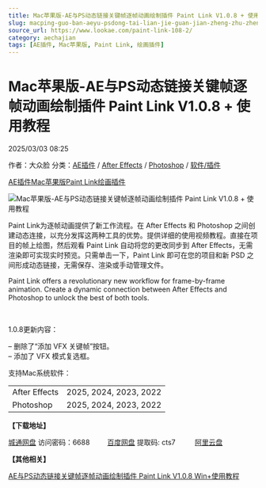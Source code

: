 ```yaml
---
title: Mac苹果版-AE与PS动态链接关键帧逐帧动画绘制插件 Paint Link V1.0.8 + 使用教程
slug: macping-guo-ban-aeyu-psdong-tai-lian-jie-guan-jian-zheng-zhu-zheng-dong-hua-hui-zhi-cha-jian-paint-link-v1-0-8-shi-yong-jiao-cheng
source_url: https://www.lookae.com/paint-link-108-2/
category: aechajian
tags: [AE插件, Mac苹果版, Paint Link, 绘画插件]
---
```

# Mac苹果版-AE与PS动态链接关键帧逐帧动画绘制插件 Paint Link V1.0.8 + 使用教程

2025/03/03 08:25

作者：大众脸
分类：[AE插件](https://www.lookae.com/after-effects/aechajian/) / [After Effects](https://www.lookae.com/after-effects/) / [Photoshop](https://www.lookae.com/qitarjcj/pszy/) / [软件/插件](https://www.lookae.com/qitarjcj/)

[AE插件](https://www.lookae.com/tag/ae%e6%8f%92%e4%bb%b6/)[Mac苹果版](https://www.lookae.com/tag/mac%e8%8b%b9%e6%9e%9c%e7%89%88/)[Paint Link](https://www.lookae.com/tag/paint-link/)[绘画插件](https://www.lookae.com/tag/%e7%bb%98%e7%94%bb%e6%8f%92%e4%bb%b6/)

![Mac苹果版-AE与PS动态链接关键帧逐帧动画绘制插件 Paint Link V1.0.8 + 使用教程](https://www.lookae.com/wp-content/uploads/2022/09/Paint-Link.jpg "Mac苹果版-AE与PS动态链接关键帧逐帧动画绘制插件 Paint Link V1.0.8 + 使用教程-LookAE.com")

Paint Link为逐帧动画提供了新工作流程。在 After Effects 和 Photoshop 之间创建动态连接，以充分发挥这两种工具的优势。提供详细的使用视频教程。直接在项目的帧上绘图，然后观看 Paint Link 自动将您的更改同步到 After Effects，无需渲染即可实现实时预览。只需单击一下，Paint Link 即可在您的项目和新 PSD 之间形成动态链接，无需保存、渲染或手动管理文件。

Paint Link offers a revolutionary new workflow for frame-by-frame animation. Create a dynamic connection between After Effects and Photoshop to unlock the best of both tools.

[﻿﻿﻿](https://cloud.video.taobao.com//play/u/705956171/p/1/e/6/t/1/374558288027.mp4)

1.0.8更新内容：

– 删除了“添加 VFX 关键帧”按钮。  
– 添加了 VFX 模式复选框。

支持Mac系统软件：

|  |  |
| --- | --- |
| After Effects | 2025, 2024, 2023, 2022 |
| Photoshop | 2025, 2024, 2023, 2022 |

**【下载地址】**

[城通网盘](https://url70.ctfile.com/f/2827370-1465901149-9411bb?p=4431) 访问密码：6688         [百度网盘](https://pan.baidu.com/s/1XoTtdCNnk1Q_fA8dKzHxeQ?pwd=cts7) 提取码: cts7          [阿里云盘](https://www.alipan.com/s/uDv98BoBQPJ)

**【其他相关】**

[AE与PS动态链接关键帧逐帧动画绘制插件 Paint Link V1.0.8 Win+使用教程](https://www.lookae.com/paint-link-108/)
